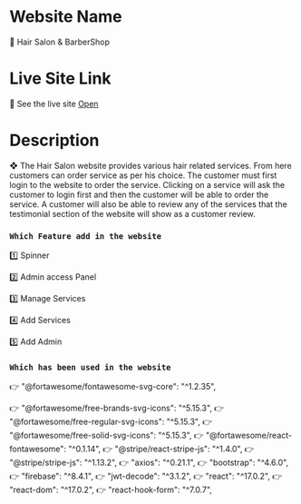 # Website Name
📶  Hair Salon & BarberShop
# Live Site Link
👀 See the live site [Open](https://hairsalon-barbershop.web.app/)

# Description
❖ The Hair Salon website provides various hair related services. From here customers can order
service as per his choice. The customer must first login to the website to order the service. Clicking
on a service will ask the customer to login first and then the customer will be able to order the
service. A customer will also be able to review any of the services that the testimonial section of the
website will show as a customer review.

### `Which Feature add in the website`
1️⃣ Spinner

2️⃣ Admin access Panel

3️⃣ Manage Services

4️⃣ Add Services

5️⃣ Add Admin

### `Which has been used in the website`
 👉   "@fortawesome/fontawesome-svg-core": "^1.2.35",
 
 👉   "@fortawesome/free-brands-svg-icons": "^5.15.3",
 👉   "@fortawesome/free-regular-svg-icons": "^5.15.3",
 👉   "@fortawesome/free-solid-svg-icons": "^5.15.3",
 👉   "@fortawesome/react-fontawesome": "^0.1.14",
 👉   "@stripe/react-stripe-js": "^1.4.0",
 👉   "@stripe/stripe-js": "^1.13.2",
 👉   "axios": "^0.21.1",
 👉   "bootstrap": "^4.6.0",
 👉   "firebase": "^8.4.1",
 👉   "jwt-decode": "^3.1.2",
 👉   "react": "^17.0.2",
 👉   "react-dom": "^17.0.2",
 👉   "react-hook-form": "^7.0.7",

